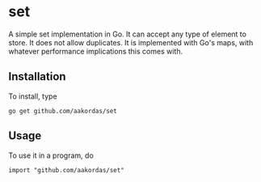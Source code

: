 # set
A simple set implementation in Go. It can accept any type
of element to store. It does not allow duplicates. It is
implemented with Go's maps, with whatever performance
implications this comes with.

## Installation
To install, type
```
go get github.com/aakordas/set
```

## Usage
To use it in a program, do
```
import "github.com/aakordas/set"
```
